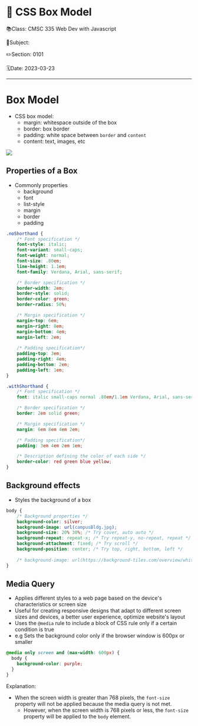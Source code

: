 # 🎨 CSS Box Model

📚Class: CMSC 335 Web Dev with Javascript

📘Subject: <a href="https://github.com/lamula21/cheat-sheets/blob/main/"></a>

✏️Section: 0101

🗓️Date: 2023-03-23


---

# Box Model
- CSS box model:
	- margin: whitespace outside of the box
	- border: box border
	- padding: white space between `border` and `content`
	- content: text, images, etc 

![](../Assets/20230208170806.png)

## Properties of a Box
- Commonly properties 
	- background
	- font
	- list-style
	- margin
	- border 
	- padding

```css
.noShorthand {
    /* Font specification */
    font-style: italic;
    font-variant: small-caps;
    font-weight: normal;
    font-size: .80em;
    line-height: 1.1em;
    font-family: Verdana, Arial, sans-serif;

    /* Border specification */
    border-width: 2em;
    border-style: solid;
    border-color: green;
    border-radius: 50%;

    /* Margin specification */
    margin-top: 6em;
    margin-right: 8em;
    margin-bottom: 4em;
    margin-left: 2em;
    
    /* Padding specification*/
    padding-top: 3em;
    padding-right: 4em;
    padding-bottom: 2em;
    padding-left: 1em;
}
```

```css
.withShorthand {
    /* Font specification */
    font: italic small-caps normal .80em/1.1em Verdana, Arial, sans-serif;

    /* Border specification */
    border: 2em solid green;

    /* Margin specification */
    margin: 6em 8em 4em 2em;

    /* Padding specification*/
    padding: 3em 4em 2em 1em;

    /* Description defining the color of each side */
    border-color: red green blue yellow;
}
```

## Background effects
- Styles the background of a box
```css
body {
	/* Background properties */
	background-color: silver;
	background-image: url(campusBldg.jpg);
	background-size: 20% 30%; /* Try cover, auto auto */
	background-repeat: repeat-x; /* Try repeat-y, no-repeat, repeat */
	background-attachment: fixed; /* Try scroll */
	background-position: center; /* Try top, right, bottom, left */
	
	/* background-image: url(https://background-tiles.com/overview/white/patterns/large/1029.png); */
}
```

## Media Query
- Applies different styles to a web page based on the device's characteristics or screen size
- Useful for creating responsive designs that adapt to different screen sizes and devices, a better user experience, optimize website's layout
- Uses the `@media` rule to include a block of CSS rule only if a certain condition is true
- e.g Sets the background color only if the browser window is 600px or smaller
```css
@media only screen and (max-width: 600px) {
  body {
    background-color: purple;
  }
}
```

Explanation:
- When the screen width is greater than 768 pixels, the `font-size` property will not be applied because the media query is not met.
	- However, when the screen width is 768 pixels or less, the `font-size` property will be applied to the `body` element.